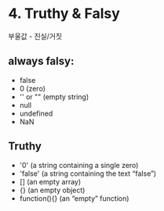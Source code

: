 # 4. Truthy & Falsy

부울값 - 진실/거짓

## always falsy:
- false
- 0 (zero)
- '' or "" (empty string)
- null
- undefined
- NaN

## Truthy
- '0' (a string containing a single zero)
- 'false' (a string containing the text “false”)
- [] (an empty array)
- {} (an empty object)
- function(){} (an “empty” function)